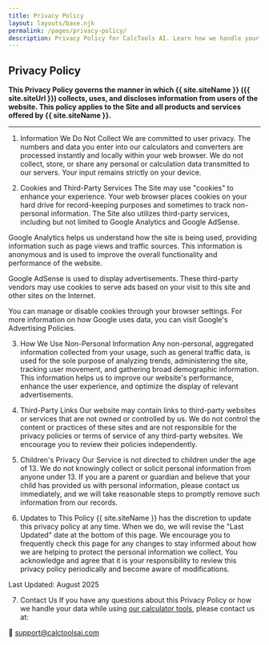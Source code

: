 ```yaml
---
title: Privacy Policy 
layout: layouts/base.njk 
permalink: /pages/privacy-policy/ 
description: Privacy Policy for CalcTools AI. Learn how we handle your data, cookies, and user privacy when using our free online calculators and converters.
---
```


<section class="content-section">
  <div class="container-padded page-content">

  <h1>Privacy Policy</h1>

**This Privacy Policy governs the manner in which {{ site.siteName }} ({{ site.siteUrl }}) collects, uses, and discloses information from users of the website. This policy applies to the Site and all products and services offered by {{ site.siteName }}.**

---

1. Information We Do Not Collect
We are committed to user privacy. The numbers and data you enter into our calculators and converters are processed instantly and locally within your web browser. We do not collect, store, or share any personal or calculation data transmitted to our servers. Your input remains strictly on your device.

2. Cookies and Third-Party Services
The Site may use "cookies" to enhance your experience. Your web browser places cookies on your hard drive for record-keeping purposes and sometimes to track non-personal information. The Site also utilizes third-party services, including but not limited to Google Analytics and Google AdSense.

Google Analytics helps us understand how the site is being used, providing information such as page views and traffic sources. This information is anonymous and is used to improve the overall functionality and performance of the website.

Google AdSense is used to display advertisements. These third-party vendors may use cookies to serve ads based on your visit to this site and other sites on the Internet.

You can manage or disable cookies through your browser settings. For more information on how Google uses data, you can visit Google's Advertising Policies.

3. How We Use Non-Personal Information
Any non-personal, aggregated information collected from your usage, such as general traffic data, is used for the sole purpose of analyzing trends, administering the site, tracking user movement, and gathering broad demographic information. This information helps us to improve our website's performance, enhance the user experience, and optimize the display of relevant advertisements.

4. Third-Party Links
Our website may contain links to third-party websites or services that are not owned or controlled by us. We do not control the content or practices of these sites and are not responsible for the privacy policies or terms of service of any third-party websites. We encourage you to review their policies independently.

5. Children's Privacy
Our Service is not directed to children under the age of 13. We do not knowingly collect or solicit personal information from anyone under 13. If you are a parent or guardian and believe that your child has provided us with personal information, please contact us immediately, and we will take reasonable steps to promptly remove such information from our records.

6. Updates to This Policy
{{ site.siteName }} has the discretion to update this privacy policy at any time. When we do, we will revise the "Last Updated" date at the bottom of this page. We encourage you to frequently check this page for any changes to stay informed about how we are helping to protect the personal information we collect. You acknowledge and agree that it is your responsibility to review this privacy policy periodically and become aware of modifications.


Last Updated: August 2025

7. Contact Us
If you have any questions about this Privacy Policy or how we handle your data while using [our calculator tools](https://calctoolsai.com/), please contact us at:

📧 support@calctoolsai.com

 </div>
</section>